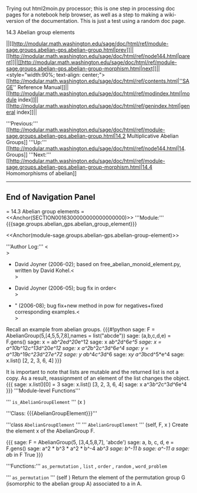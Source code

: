 Trying out html2moin.py processor; this is one step in processing doc pages for a notebook help browser, as well as a step to making a wiki-version of the documentation. This is just a test using a random doc page.

14.3 Abelian group elements

||[[http://modular.math.washington.edu/sage/doc/html/ref/module-sage.groups.abelian-gps.abelian-group.html|prev]]||[[http://modular.math.washington.edu/sage/doc/html/ref/node144.html|parent]]||[[http://modular.math.washington.edu/sage/doc/html/ref/module-sage.groups.abelian-gps.abelian-group-morphism.html|next]]||<style="width:90%; text-align: center;">[[http://modular.math.washington.edu/sage/doc/html/ref/contents.html|''SAGE'' Reference Manual]]||[[http://modular.math.washington.edu/sage/doc/html/ref/modindex.html|module index]]||[[http://modular.math.washington.edu/sage/doc/html/ref/genindex.html|general index]]||

 '''Previous:''' [[http://modular.math.washington.edu/sage/doc/html/ref/module-sage.groups.abelian-gps.abelian-group.html|14.2 Multiplicative Abelian Groups]]
 '''Up:''' [[http://modular.math.washington.edu/sage/doc/html/ref/node144.html|14. Groups]]
 '''Next:''' [[http://modular.math.washington.edu/sage/doc/html/ref/module-sage.groups.abelian-gps.abelian-group-morphism.html|14.4 Homomorphisms of abelian]]


----

## End of Navigation Panel


= 14.3 Abelian group elements =
<<Anchor(SECTION0016300000000000000000)>>
 '''Module:''' {{{sage.groups.abelian_gps.abelian_group_element}}}

<<Anchor(module-sage.groups.abelian-gps.abelian-group-element)>>

 '''Author Log:''' <<BR>>


 * David Joyner (2006-02); based on free_abelian_monoid_element.py, written
 by David Kohel.<<BR>>

 * David Joyner (2006-05); bug fix in order<<BR>>

 * " (2006-08); bug fix+new method in pow for negatives+fixed corresponding
 examples.<<BR>>

Recall an example from abelian groups.
{{{#!python
sage: F = AbelianGroup(5,[4,5,5,7,8],names = list("abcde"))
sage: (a,b,c,d,e) = F.gens()
sage: x = a*b^2*e*d^20*e^12
sage: x
a*b^2*d^6*e^5
sage: x = a^10*b^12*c^13*d^20*e^12
sage: x
a^2*b^2*c^3*d^6*e^4
sage: y = a^13*b^19*c^23*d^27*e^72
sage: y
a*b^4*c^3*d^6
sage: x*y
a^3*b*c*d^5*e^4
sage: x.list()
[2, 2, 3, 6, 4]
}}}

It is important to note that lists are mutable and the returned list is not
a copy. As a result, reassignment of an element of the list changes the
object.
{{{
sage: x.list()[0] = 3
sage: x.list()
[3, 2, 3, 6, 4]
sage: x
a^3*b^2*c^3*d^6*e^4
}}}
 '''Module-level Functions'''



 ''' `is_AbelianGroupElement` ''' (x )


 '''Class: {{{AbelianGroupElement}}}'''


 '''class  `AbelianGroupElement` '''
 ''' `AbelianGroupElement` ''' (self, F, x )
Create the element x of the AbelianGroup F.


{{{
sage: F = AbelianGroup(5, [3,4,5,8,7], 'abcde')
sage: a, b, c, d, e = F.gens()
sage: a^2 * b^3 * a^2 * b^-4
a*b^3
sage: b^-11
b
sage: a^-11
a
sage: a*b in F
True
}}}


 '''Functions:'''  `as_permutation` , `list` , `order` , `random` , `word_problem`



 ''' `as_permutation` ''' (self )
Return the element of the permutation group G (isomorphic to the abelian
group A) associated to a in A.
